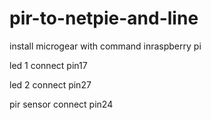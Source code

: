 # pir-to-netpie-and-line 
install microgear with command  <sudo pip install microgear>   inraspberry pi
  
led 1 connect pin17 

led 2 connect pin27 

pir sensor connect pin24 
